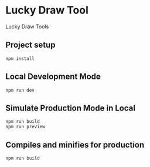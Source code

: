 # Lucky Draw Tool

Lucky Draw Tools

## Project setup
```
npm install
```

## Local Development Mode
```
npm run dev
```

## Simulate Production Mode in Local
```
npm run build
npm run preview
```

## Compiles and minifies for production
```
npm run build
```

